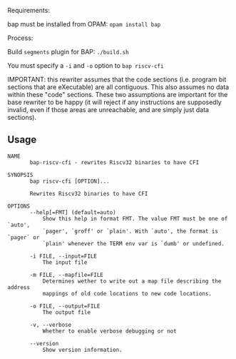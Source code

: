 Requirements:

bap must be installed from OPAM:
`opam install bap`

Process:

Build `segments` plugin for BAP:
`./build.sh`

You must specify a `-i` and `-o` option to `bap riscv-cfi`

IMPORTANT: this rewriter assumes that the code sections (i.e. program bit
sections that are eXecutable) are all contiguous. This also assumes no data
within these "code" sections. These two assumptions are important for the base
rewriter to be happy (it will reject if any instructions are supposedly invalid,
even if those areas are unreachable, and are simply just data sections).

## Usage

```
NAME
       bap-riscv-cfi - rewrites Riscv32 binaries to have CFI

SYNOPSIS
       bap riscv-cfi [OPTION]...

       Rewrites Riscv32 binaries to have CFI

OPTIONS
       --help[=FMT] (default=auto)
           Show this help in format FMT. The value FMT must be one of `auto',
           `pager', `groff' or `plain'. With `auto', the format is `pager` or
           `plain' whenever the TERM env var is `dumb' or undefined.

       -i FILE, --input=FILE
           The input file

       -m FILE, --mapfile=FILE
           Determines wether to write out a map file describing the address
           mappings of old code locations to new code locations.

       -o FILE, --output=FILE
           The output file

       -v, --verbose
           Whether to enable verbose debugging or not

       --version
           Show version information.

```
